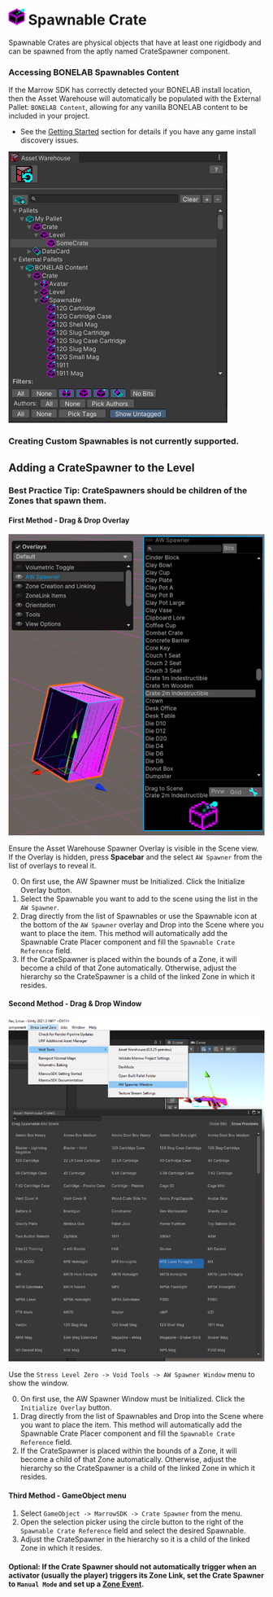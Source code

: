 # ![Icon](Images/crate-ball.png) Spawnable Crate
Spawnable Crates are physical objects that have at least one rigidbody and can be spawned from the aptly named CrateSpawner component.  

### Accessing BONELAB Spawnables Content

If the Marrow SDK has correctly detected your BONELAB install location, then the Asset Warehouse will automatically be populated with the External Pallet: `BONELAB Content`, allowing for any vanilla BONELAB content to be included in your project.

- See the [Getting Started](Home#getting-started) section for details if you have any game install discovery issues.

![Image](Images/bonelab_content_pallet.png)

### Creating Custom Spawnables is not currently supported.

## Adding a CrateSpawner to the Level

### Best Practice Tip: CrateSpawners should be children of the Zones that spawn them.

#### First Method - Drag & Drop Overlay

![Image](Images/aw_spawner.png)

Ensure the Asset Warehouse Spawner Overlay is visible in the Scene view.  If the Overlay is hidden, press **Spacebar** and the select `AW Spawner` from the list of overlays to reveal it.

0. On first use, the AW Spawner must be Initialized.  Click the Initialize Overlay button.
1. Select the Spawnable you want to add to the scene using the list in the `AW Spawner`.
2. Drag directly from the list of Spawnables or use the Spawnable icon at the bottom of the `AW Spawner` overlay and Drop into the Scene where you want to place the item.  This method will automatically add the Spawnable Crate Placer component and fill the `Spawnable Crate Reference` field.
3. If the  CrateSpawner is placed within the bounds of a Zone, it will become a child of that Zone automatically.  Otherwise, adjust the hierarchy so the CrateSpawner is a child of the linked Zone in which it resides.

#### Second Method - Drag & Drop Window

![Image](Images/aw_spawner_window.png)

Use the `Stress Level Zero -> Void Tools -> AW Spawner Window` menu to show the window.

0. On first use, the AW Spawner Window must be Initialized.  Click the `Initialize Overlay` button.
2. Drag directly from the list of Spawnables and Drop into the Scene where you want to place the item.  This method will automatically add the Spawnable Crate Placer component and fill the `Spawnable Crate Reference` field.
3. If the  CrateSpawner is placed within the bounds of a Zone, it will become a child of that Zone automatically.  Otherwise, adjust the hierarchy so the CrateSpawner is a child of the linked Zone in which it resides.


#### Third Method - GameObject menu

1. Select `GameObject -> MarrowSDK -> Crate Spawner` from the menu.
2. Open the selection picker using the circle button to the right of the `Spawnable Crate Reference` field and select the desired Spawnable.
3. Adjust the CrateSpawner in the hierarchy so it is a child of the linked Zone in which it resides.

#### Optional: If the Crate Spawner should not automatically trigger when an activator (usually the player) triggers its Zone Link, set the Crate Spawner to `Manual Mode` and set up a [Zone Event](ZoneEvents).  